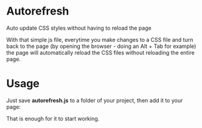 Autorefresh
===========

Auto update CSS styles without having to reload the page

With that simple js file, everytime you make changes to a CSS file and turn back to the page (by opening the 
browser - doing an Alt + Tab for example) the page will automatically reload the CSS files without reloading 
the entire page.

Usage
===========

Just save <b>autorefresh.js</b> to a folder of your project, then add it to your page:

<script src="autorefresh.js"></script>

That is enough for it to start working.
